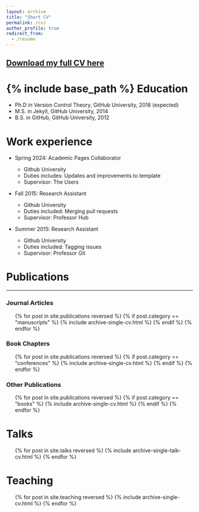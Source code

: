 ```yaml
---
layout: archive
title: "Short CV"
permalink: /cv/
author_profile: true
redirect_from:
  - /resume
---
```




<a href="/files/cv.pdf" download>Download my full CV here</a>
---
{% include base_path %}
Education
======
* Ph.D in Version Control Theory, GitHub University, 2018 (expected)
* M.S. in Jekyll, GitHub University, 2014
* B.S. in GitHub, GitHub University, 2012

Work experience
======
* Spring 2024: Academic Pages Collaborator
  * Github University
  * Duties includes: Updates and improvements to template
  * Supervisor: The Users

* Fall 2015: Research Assistant
  * Github University
  * Duties included: Merging pull requests
  * Supervisor: Professor Hub

* Summer 2015: Research Assistant
  * Github University
  * Duties included: Tagging issues
  * Supervisor: Professor Git

Publications
======
---
 ### Journal Articles

<ul>
  {% for post in site.publications reversed %}
    {% if post.category == "manuscripts" %}
      {% include archive-single-cv.html %}
    {% endif %}
  {% endfor %}
</ul>

### Book Chapters

<ul>
  {% for post in site.publications reversed %}
    {% if post.category == "conferences" %}
      {% include archive-single-cv.html %}
    {% endif %}
  {% endfor %}
</ul>

### Other Publications

<ul>
  {% for post in site.publications reversed %}
    {% if post.category == "books" %}
      {% include archive-single-cv.html %}
    {% endif %}
  {% endfor %}
</ul>
  
Talks
======
  <ul>{% for post in site.talks reversed %}
    {% include archive-single-talk-cv.html  %}
  {% endfor %}</ul>
  
Teaching
======
  <ul>{% for post in site.teaching reversed %}
    {% include archive-single-cv.html %}
  {% endfor %}</ul>
